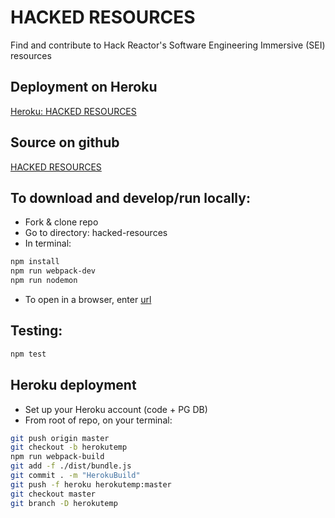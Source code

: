 # HACKED RESOURCES
Find and contribute to Hack Reactor's Software Engineering Immersive (SEI) resources

## Deployment on Heroku
[Heroku: HACKED RESOURCES](https://tranquil-mesa-77742.herokuapp.com/)

## Source on github
[HACKED RESOURCES](https://github.com/nsbernstein52/hacked-resources)

## To download and develop/run locally:
- Fork & clone repo 
- Go to directory: hacked-resources
- In terminal:
```sh
npm install
npm run webpack-dev
npm run nodemon
```
- To open in a browser, enter 
[url](http://localhost:3000) 

## Testing:
```sh
npm test
```

## Heroku deployment
- Set up your Heroku account (code + PG DB)
- From root of repo, on your terminal:
```sh
git push origin master
git checkout -b herokutemp
npm run webpack-build
git add -f ./dist/bundle.js
git commit . -m "HerokuBuild"
git push -f heroku herokutemp:master
git checkout master
git branch -D herokutemp
```
